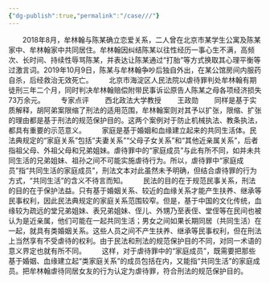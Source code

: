 ```yaml
---
{"dg-publish":true,"permalink":"/case///"}
---
```



  2018年8月，牟林翰与陈某确立恋爱关系，二人曾在北京市某学生公寓及陈某家中、牟林翰家中共同居住。牟林翰因纠结陈某以往性经历一事心生不满，高频次、长时间、持续性辱骂陈某，并表达让陈某通过“打胎”等方式换取其心理平衡等过激言词。2019年10月9日，陈某与牟林翰争吵后独自外出，在某公馆房间内服药自杀，后经救治无效死亡。
  北京市海淀区人民法院以虐待罪判处牟林翰有期徒刑三年二个月，同时判决牟林翰赔偿附带民事诉讼原告人陈某之母各项经济损失73万余元。
  专家点评
  西北政法大学教授
  王政勋
  同样是基于实质解释，胡阿弟案限缩了刑法的适用范围，牟林翰案则对其予以扩张，限缩、扩张的理由都是基于刑法的规范保护目的。这两个案例对于防止机械执法、教条执法，都具有重要的示范意义。
  家庭是基于婚姻和血缘建立起来的共同生活体。民法典规定的“家庭关系”包括“夫妻关系”“父母子女关系”和“其他近亲属关系”，后者指祖父母、外祖父母和兄弟姐妹。虐待罪中的“家庭成员”与此有所不同，如并未共同生活的兄弟姐妹、祖孙之间不可能实施虐待行为。所以，虐待罪中“家庭成员”指“共同生活的家庭成员”，刑法文本对此虽然未予明确，但结合虐待罪的行为方式，“共同生活”的含义不待言而知。
  民法的目的在于规范民事关系，刑法的目的在于保护法益。只有基于婚姻关系、较近的血缘关系才能产生扶养、继承等民事权利，因此民法典规定的家庭关系范围较窄。但是，基于中国的文化传统，血缘较为疏远的堂兄弟姐妹、表兄弟姐妹、侄儿、外甥乃至表侄、堂侄等在民间也被认为是近亲属，他们可能在一起共同生活；男女之间如果长期同居（共同生活）在一起，就具有类婚姻关系。这些人员之间不产生扶养、继承等民事权利，但在刑法上当然享有不受虐待的权利。由于民法和刑法的规范保护目的不同，对同一术语的意义界定也就有所不同。
  这样，对于虐待罪中的“家庭成员”，既需要把那些基于婚姻、血缘建立起“类家庭关系”的成员包括在内，又能指“共同生活”的家庭成员。把牟林翰虐待同居女友的行为认定为虐待罪，符合刑法的规范保护目的。